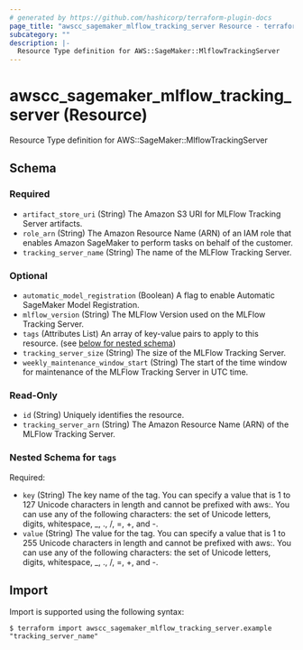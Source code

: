 ```yaml
---
# generated by https://github.com/hashicorp/terraform-plugin-docs
page_title: "awscc_sagemaker_mlflow_tracking_server Resource - terraform-provider-awscc"
subcategory: ""
description: |-
  Resource Type definition for AWS::SageMaker::MlflowTrackingServer
---
```


# awscc_sagemaker_mlflow_tracking_server (Resource)

Resource Type definition for AWS::SageMaker::MlflowTrackingServer



<!-- schema generated by tfplugindocs -->
## Schema

### Required

- `artifact_store_uri` (String) The Amazon S3 URI for MLFlow Tracking Server artifacts.
- `role_arn` (String) The Amazon Resource Name (ARN) of an IAM role that enables Amazon SageMaker to perform tasks on behalf of the customer.
- `tracking_server_name` (String) The name of the MLFlow Tracking Server.

### Optional

- `automatic_model_registration` (Boolean) A flag to enable Automatic SageMaker Model Registration.
- `mlflow_version` (String) The MLFlow Version used on the MLFlow Tracking Server.
- `tags` (Attributes List) An array of key-value pairs to apply to this resource. (see [below for nested schema](#nestedatt--tags))
- `tracking_server_size` (String) The size of the MLFlow Tracking Server.
- `weekly_maintenance_window_start` (String) The start of the time window for maintenance of the MLFlow Tracking Server in UTC time.

### Read-Only

- `id` (String) Uniquely identifies the resource.
- `tracking_server_arn` (String) The Amazon Resource Name (ARN) of the MLFlow Tracking Server.

<a id="nestedatt--tags"></a>
### Nested Schema for `tags`

Required:

- `key` (String) The key name of the tag. You can specify a value that is 1 to 127 Unicode characters in length and cannot be prefixed with aws:. You can use any of the following characters: the set of Unicode letters, digits, whitespace, _, ., /, =, +, and -.
- `value` (String) The value for the tag. You can specify a value that is 1 to 255 Unicode characters in length and cannot be prefixed with aws:. You can use any of the following characters: the set of Unicode letters, digits, whitespace, _, ., /, =, +, and -.

## Import

Import is supported using the following syntax:

```shell
$ terraform import awscc_sagemaker_mlflow_tracking_server.example "tracking_server_name"
```
